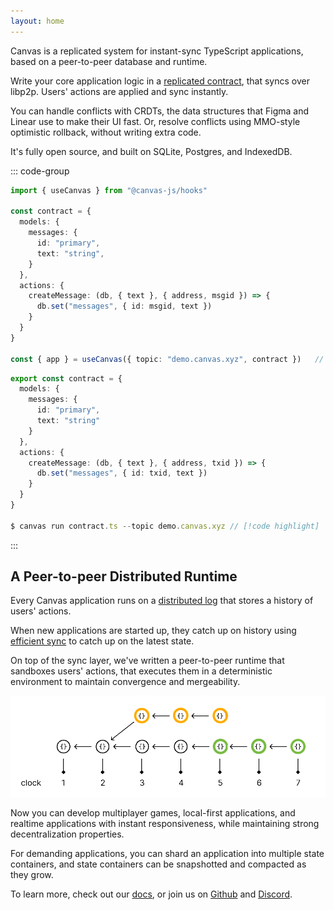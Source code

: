 ```yaml
---
layout: home
---
```


<HeroRow text="Peer-to-peer sync for TypeScript applications" :image="{ light: '/graphic_jellyfish_dark.png', dark: '/graphic_jellyfish.png' }">
  <HeroAction theme="brand big" text="Guide" href="/1-introduction" />
  <HeroAction theme="brand big" text="Blog" href="/blog" />
  <HeroAction theme="alt big" text="API Docs" href="/readme-core" />
</HeroRow>

Canvas is a replicated system for instant-sync TypeScript applications,
based on a peer-to-peer database and runtime.

Write your core application logic in a [replicated contract](#),
that syncs over libp2p. Users' actions are applied and sync instantly.

You can handle conflicts with CRDTs, the data structures that Figma and Linear
use to make their UI fast. Or, resolve conflicts using MMO-style optimistic
rollback, without writing extra code.

It's fully open source, and built on SQLite, Postgres, and IndexedDB.

::: code-group

```ts [React app]
import { useCanvas } from "@canvas-js/hooks"

const contract = {
  models: {
    messages: {
      id: "primary",
      text: "string",
    }
  },
  actions: {
    createMessage: (db, { text }, { address, msgid }) => {
      db.set("messages", { id: msgid, text })
    }
  }
}

const { app } = useCanvas({ topic: "demo.canvas.xyz", contract })   // [!code highlight]
```

```ts [Node.js]
export const contract = {
  models: {
    messages: {
      id: "primary",
      text: "string"
    }
  },
  actions: {
    createMessage: (db, { text }, { address, txid }) => {
      db.set("messages", { id: txid, text })
    }
  }
}

$ canvas run contract.ts --topic demo.canvas.xyz // [!code highlight]
```

:::

<CodeGroupOpener />

## A Peer-to-peer Distributed Runtime

Every Canvas application runs on a [distributed
log](https://joelgustafson.com/posts/2024-09-30/gossiplog-reliable-causal-broadcast-for-libp2p)
that stores a history of users' actions.

When new applications are started up, they catch up on history using
[efficient sync](https://docs.canvas.xyz/blog/2023-05-04-merklizing-the-key-value-store.html)
to catch up on the latest state.

On top of the sync layer, we've written a peer-to-peer
runtime that sandboxes users' actions, that executes them in a
deterministic environment to maintain convergence and mergeability.

![Replicated log](./public/gossiplog.png)

Now you can develop multiplayer games, local-first
applications, and realtime applications with instant
responsiveness, while maintaining strong decentralization properties.

For demanding applications, you can shard an application into
multiple state containers, and state containers can be snapshotted
and compacted as they grow.

To learn more, check out our [docs](/1-introduction), or
join us on [Github](https://github.com/canvasxyz/canvas) and
[Discord](https://discord.gg/yQ5pTkAS).

<br/>

<FeatureRow title="Components" detail="">
  <FeatureCard title="@canvas-js/okra" details="A Prolly tree written in Zig, that enables fast peer-to-peer sync for application histories." link="https://github.com/canvasxyz/okra" linkText="Github" secondaryLink="https://docs.canvas.xyz/blog/2023-05-04-merklizing-the-key-value-store.html" secondaryLinkText="Blog Post"/>
  <FeatureCard title="@canvas-js/gossiplog" details="A self-authenticating distributed log for multi-writer applications." link="https://github.com/canvasxyz/canvas/tree/main/packages/gossiplog" linkText="Github" secondaryLinkText="Presentation" secondaryLink="https://www.youtube.com/watch?v=X8nAdx1G-Cs"/>
  <FeatureCard title="@canvas-js/modeldb" details="A cross-platform relational database wrapper for IDB, SQLite, and Postgres." link="https://github.com/canvasxyz/canvas/tree/main/packages/modeldb" linkText="Github"/>
  <FeatureCard title="Sign in with Ethereum" details="Log in with an Ethereum wallet. Also supports Cosmos, Solana, and Polkadot." linkText="Demo" link="https://chat-example.canvas.xyz/"/>
  <FeatureCard title="Sign in with Bluesky" details="Log in with your decentralized identity from the Bluesky PLC network." linkText="Demo" link="https://chat-example.canvas.xyz/"/>
  <FeatureCard title="Sign in with OpenID" details="Log in trustlessly with Google, Apple, or other SSO providers." soon="In development"/>
</FeatureRow>

<HomepageFooter />
